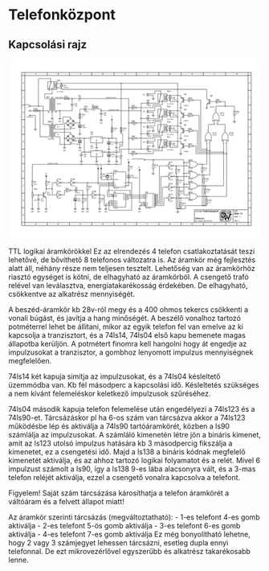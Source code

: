 # Telefonközpont

## Kapcsolási rajz
![telephone-exchange](Telefonközpont2.jpg)

TTL logikai áramkörökkel 
Ez az elrendezés 4 telefon csatlakoztatását teszi lehetővé, de bővíthető 8 telefonos változatra is.
Az áramkör még fejlesztés alatt áll, néhány része nem teljesen tesztelt.
Lehetőség van az áramkörhöz riasztó egységet is kötni, de elhagyható az áramkörböl.
A csengető trafó relével van leválasztva, energiatakarékosság érdekében. De elhagyható, csökkentve az
alkatrész mennyiségét.


A beszéd-áramkör kb 28v-ról megy és a 400 ohmos tekercs csökkenti a vonali búgást, és javítja a hang minőségét.
A beszélő vonalhoz tartozó potméterrel lehet be állítani, mikor az egyik telefon fel van emelve az ki kapcsolja a
tranzisztort, és a 74ls14, 74ls04 első kapu bemenete magas állapotba kerüljön. A potmétert finomra kell hangolni
hogy át engedje az impulzusokat a tranzisztor, a gombhoz lenyomott impulzus mennyiségnek megfelelően.


74ls14 két kapuja simítja az impulzusokat, és a 74ls04 késleltető üzemmódba van. Kb fél másodperc a kapcsolási idő.
Késleltetés szükséges a nem kívánt felemeléskor keletkező impulzusok szűréséhez.

74ls04 második kapuja telefon felemelése után engedélyezi a 74ls123 és a 74ls90-et. Tárcsázáskor pl ha 6-os szám
van tárcsázva akkor a 74ls123 működésbe lép és aktiválja a 74ls90 tartóáramkörét, közben a ls90 számlálja az impulzusokat.
A számláló kimenetén létre jön a bináris kimenet, amit az ls123 utolsó impulzus hatására kb 3 másodpercig fikszálja a 
kimenetet, ez a csengetési idő. Majd a ls138 a bináris kódnak megfelelő kimenetét aktiválja, és az ahhoz tartozó logikai 
folyamatot és a relét. Mivel 6 impulzust számolt a ls90, így a ls138 9-es lába alacsonyra vált, és a 3-mas telefon reléjét
aktiválja, ezzel a csengető vonalra kapcsolva a telefont.


Figyelem! Saját szám tárcsázása károsíthatja a telefon áramkörét a váltóáram és a felvett állapot miatt! 



Az áramkör szerinti tárcsázás (megváltoztatható):
                    - 1-es telefont 4-es gomb aktiválja 
                    - 2-es telefont 5-ös gomb aktiválja 
                    - 3-es telefont 6-es gomb aktiválja 
                    - 4-es telefont 7-es gomb aktiválja
Ez még bonyolítható lehetne, hogy 2 vagy 3 számjegyet lehessen tárcsázni, esetleg dupla ennyi telefonnal. De ezt 
mikrovezérlővel egyszerűbb és alkatrész takarékosabb lenne.

